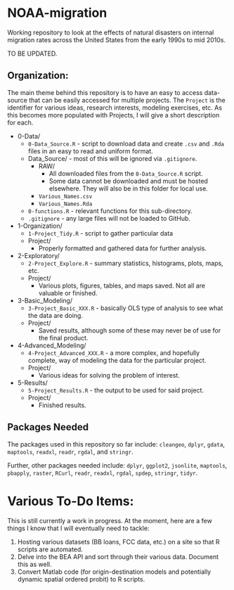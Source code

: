 # NOAA-migration
Working repository to look at the effects of natural disasters on internal migration rates across the United States from the early 1990s to mid 2010s.

TO BE UPDATED.

## Organization:

The main theme behind this repository is to have an easy to access data-source that can be easily accessed for multiple projects. The `Project` is the identifier for various ideas, research interests, modeling exercises, etc. As this becomes more populated with Projects, I will give a short description for each.

* 0-Data/
    * `0-Data_Source.R` - script to download data and create `.csv` and `.Rda` files in an easy to read and uniform format.
    * Data_Source/ - most of this will be ignored via `.gitignore`.
        * RAW/
            * All downloaded files from the `0-Data_Source.R` script.
            * Some data cannot be downloaded and must be hosted elsewhere. They will also be in this folder for local use.
        * `Various_Names.csv`
        * `Various_Names.Rda`
    * `0-functions.R` - relevant functions for this sub-directory.
    * `.gitignore` - any large files will not be loaded to GitHub.
* 1-Organization/
    * `1-Project_Tidy.R` - script to gather particular data
    * Project/
        * Properly formatted and gathered data for further analysis.
* 2-Exploratory/
    * `2-Project_Explore.R` - summary statistics, histograms, plots, maps, etc.
    * Project/
        * Various plots, figures, tables, and maps saved. Not all are valuable or finished.
* 3-Basic_Modeling/
    * `3-Project_Basic_XXX.R` - basically OLS type of analysis to see what the data are doing.
    * Project/
        * Saved results, although some of these may never be of use for the final product.
* 4-Advanced_Modeling/
    * `4-Project_Advanced_XXX.R` - a more complex, and hopefully complete, way of modeling the data for the particular project.
    * Project/
        * Various ideas for solving the problem of interest.
* 5-Results/
    * `5-Project_Results.R` - the output to be used for said project.
    * Project/
        * Finished results.

## Packages Needed
The packages used in this repository so far include: `cleangeo`, `dplyr`, `gdata`, `maptools`, `readxl`, `readr`, `rgdal`, and `stringr`.

Further, other packages needed include: `dplyr`, `ggplot2`, `jsonlite`, `maptools`, `pbapply`, `raster`, `RCurl`, `readr`, `readxl`, `rgdal`, `spdep`, `stringr`, `tidyr`.

# Various To-Do Items:

This is still currently a work in progress. At the moment, here are a few things I know that I will eventually need to tackle:

1. Hosting various datasets (BB loans, FCC data, etc.) on a site so that R scripts are automated.
2. Delve into the BEA API and sort through their various data. Document this as well.
3. Convert Matlab code (for origin-destination models and potentially dynamic spatial ordered probit) to R scripts.
